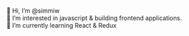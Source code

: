 👋 Hi, I’m @simmiw \
👀 I’m interested in javascript & building frontend applications. \
🌱 I’m currently learning React & Redux

<!---
simmiw/simmiw is a ✨ special ✨ repository because its `README.md` (this file) appears on your GitHub profile.
You can click the Preview link to take a look at your changes.
--->
